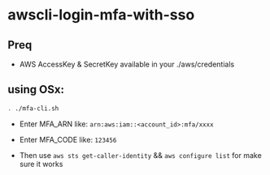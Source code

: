 # awscli-login-mfa-with-sso
## Preq
- AWS AccessKey & SecretKey available in your ./aws/credentials
## using OSx:

```bash
. ./mfa-cli.sh
```

- Enter MFA_ARN like: `arn:aws:iam::<account_id>:mfa/xxxx`
- Enter MFA_CODE like: `123456`

- Then use `aws sts get-caller-identity` && `aws configure list` for make sure it works
